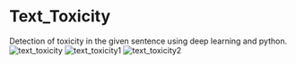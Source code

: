 # Text_Toxicity
Detection of toxicity in the given sentence using deep learning and python.
![text_toxicity](https://user-images.githubusercontent.com/91179998/187060111-abd626b7-6047-476d-90ad-5f8bec212c5c.png)
![text_toxicity1](https://user-images.githubusercontent.com/91179998/187060141-800ad947-65b0-403f-9ebc-4521d12dfd48.png)
![text_toxicity2](https://user-images.githubusercontent.com/91179998/187060160-3f083fbe-86bf-4ed0-a025-ebdbcf8cc8d3.png)
